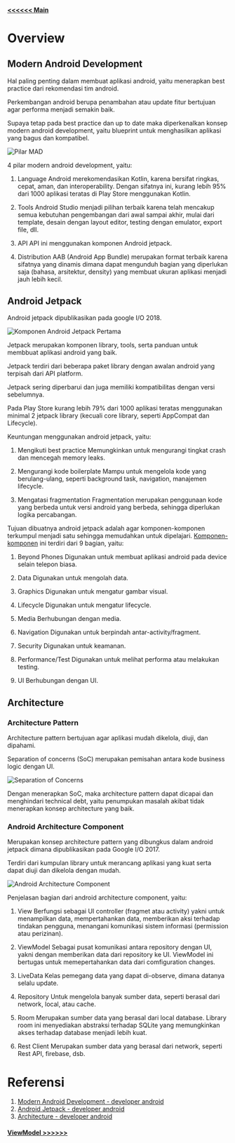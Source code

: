 #### [<<<<<< Main](../Materi.md)

# Overview

## Modern Android Development
Hal paling penting dalam membuat aplikasi android, yaitu menerapkan best practice dari rekomendasi tim android.

Perkembangan android berupa penambahan atau update fitur bertujuan agar performa menjadi semakin baik.

Supaya tetap pada best practice dan up to date maka diperkenalkan konsep modern android development, yaitu blueprint untuk menghasilkan aplikasi yang bagus dan kompatibel.

![Pilar MAD](../asset/pilar-mad.png)

4 pilar modern android development, yaitu:
1. Language 
   Android merekomendasikan Kotlin, karena bersifat ringkas, cepat, aman, dan interoperability. Dengan sifatnya ini, kurang lebih 95% dari 1000 aplikasi teratas di Play Store menggunakan Kotlin.

2. Tools
   Android Studio menjadi pilihan terbaik karena telah mencakup semua kebutuhan pengembangan dari awal sampai akhir, mulai dari template, desain dengan layout editor, testing dengan emulator, export file, dll.

3. API
   API ini menggunakan komponen Android jetpack.

4. Distribution
   AAB (Android App Bundle) merupakan format terbaik karena sifatnya yang dinamis dimana dapat mengunduh bagian yang diperlukan saja (bahasa, arsitektur, density) yang membuat ukuran aplikasi menjadi jauh lebih kecil.

## Android Jetpack
Android jetpack dipublikasikan pada google I/O 2018.

![Komponen Android Jetpack Pertama](../asset/first-komponen-android-jetpack.jpeg)

Jetpack merupakan komponen library, tools, serta panduan untuk membbuat aplikasi android yang baik.

Jetpack terdiri dari beberapa paket library dengan awalan android yang terpisah dari API platform.

Jetpack sering diperbarui dan juga memiliki kompatibilitas dengan versi sebelumnya.

Pada Play Store kurang lebih 79% dari 1000 aplikasi teratas menggunakan minimal 2 jetpack library (kecuali core library, seperti AppCompat dan Lifecycle).

Keuntungan menggunakan android jetpack, yaitu:
1. Mengikuti best practice
   Memungkinkan untuk mengurangi tingkat crash dan mencegah memory leaks.

2. Mengurangi kode boilerplate
   Mampu untuk mengelola kode yang berulang-ulang, seperti background task, navigation, manajemen lifecycle.

3. Mengatasi fragmentation
   Fragmentation merupakan penggunaan kode yang berbeda untuk versi android yang berbeda, sehingga diperlukan logika percabangan.

Tujuan dibuatnya android jetpack adalah agar komponen-komponen terkumpul menjadi satu sehingga memudahkan untuk dipelajari. [Komponen-komponen](https://developer.android.com/jetpack/androidx/explorer?case=all) ini terdiri dari 9 bagian, yaitu:
1. Beyond Phones
   Digunakan untuk membuat aplikasi android pada device selain telepon biasa.

2. Data
   Digunakan untuk mengolah data.

3. Graphics
   Digunakan untuk mengatur gambar visual.

4. Lifecycle
   Digunakan untuk mengatur lifecycle.

5. Media
   Berhubungan dengan media.

6. Navigation
   Digunakan untuk berpindah antar-activity/fragment.

7. Security
   Digunakan untuk keamanan.

8. Performance/Test
   Digunakan untuk melihat performa atau melakukan testing.

9. UI
   Berhubungan dengan UI.

## Architecture
### Architecture Pattern
Architecture pattern bertujuan agar aplikasi mudah dikelola, diuji, dan dipahami.

Separation of concerns (SoC) merupakan pemisahan antara kode business logic dengan UI.

![Separation of Concerns](../asset/soc.png)

Dengan menerapkan SoC, maka architecture pattern dapat dicapai dan menghindari technical debt, yaitu penumpukan masalah akibat tidak menerapkan konsep architecture yang baik.

### Android Architecture Component
Merupakan konsep architecture pattern yang dibungkus dalam android jetpack dimana dipublikasikan pada Google I/O 2017.

Terdiri dari kumpulan library untuk merancang aplikasi yang kuat serta dapat diuji dan dikelola dengan mudah.

![Android Architecture Component](../asset/android-architecture-component.png)

Penjelasan bagian dari android architecture component, yaitu:
1. View
   Berfungsi sebagai UI controller (fragmet atau activity) yakni untuk menampilkan data, mempertahankan data, memberikan aksi terhadap tindakan pengguna, menangani komunikasi sistem informasi (permission atau perizinan).

2. ViewModel
   Sebagai pusat komunikasi antara repository dengan UI, yakni dengan memberikan data dari repository ke UI. ViewModel ini bertugas untuk memepertahankan data dari comfiguration changes.

3. LiveData
   Kelas pemegang data yang dapat di-observe, dimana datanya selalu update.

4. Repository
   Untuk mengelola banyak sumber data, seperti berasal dari network, local, atau cache.

5. Room
   Merupakan sumber data yang berasal dari local database. Library room ini menyediakan abstraksi terhadap SQLite yang memungkinkan akses terhadap database menjadi lebih kuat.

6. Rest Client
   Merupakan sumber data yang berasal dari network, seperti Rest API, firebase, dsb.

# Referensi
1. [Modern Android Development - developer android](https://developer.android.com/modern-android-development)
2. [Android Jetpack - developer android](https://developer.android.com/jetpack)
3. [Architecture - developer android](https://developer.android.com/topic/architecture)

#### [ViewModel >>>>>>](2.ViewModel.md)